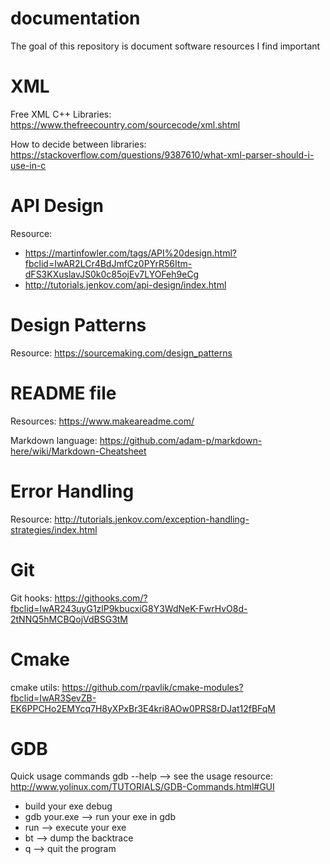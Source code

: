 # documentation
The goal of this repository is document software resources I find important 

# XML 
Free XML C++ Libraries: https://www.thefreecountry.com/sourcecode/xml.shtml 

How to decide between libraries: https://stackoverflow.com/questions/9387610/what-xml-parser-should-i-use-in-c 

# API Design 
Resource: 
* https://martinfowler.com/tags/API%20design.html?fbclid=IwAR2LCr4BdJmfCz0PYrR56Itm-dFS3KXuslavJS0k0c85ojEv7LYOFeh9eCg 
* http://tutorials.jenkov.com/api-design/index.html 

# Design Patterns
Resource: https://sourcemaking.com/design_patterns 

# README file 
Resources: https://www.makeareadme.com/ 

Markdown language: https://github.com/adam-p/markdown-here/wiki/Markdown-Cheatsheet 

# Error Handling 
Resource: http://tutorials.jenkov.com/exception-handling-strategies/index.html 

# Git 
Git hooks: https://githooks.com/?fbclid=IwAR243uyG1zlP9kbucxiG8Y3WdNeK-FwrHvO8d-2tNNQ5hMCBQojVdBSG3tM 

# Cmake 
cmake utils: https://github.com/rpavlik/cmake-modules?fbclid=IwAR3SevZB-EK6PPCHo2EMYcq7H8yXPxBr3E4kri8AOw0PRS8rDJat12fBFqM 

# GDB 
Quick usage commands 
gdb --help --> see the usage 
resource: http://www.yolinux.com/TUTORIALS/GDB-Commands.html#GUI 
* build your exe debug
* gdb your.exe --> run your exe in gdb 
* run --> execute your exe 
* bt --> dump the backtrace 
* q --> quit the program 
